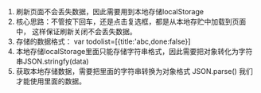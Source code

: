 1. 刷新页面不会丢失数据，因此需要用到本地存储localStorage
2. 核心思路：不管按下回车，还是点击复选框，都是从本地存贮中加载到页面中，
这样保证刷新关闭不会丢失数据。
3. 存储的数据格式： var todolist=[{title:'abc,done:false}]
4. 本地存储localStorage里面只能存储字符串格式，因此需要把对象转化为字符串JSON.stringfy(data)
5. 获取本地存储数据，需要把里面的字符串转换为对象格式 JSON.parse() 我们才能使用里面的数据。